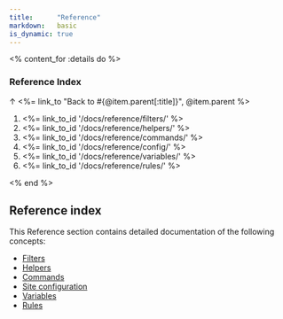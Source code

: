 ```yaml
---
title:      "Reference"
markdown:   basic
is_dynamic: true
---
```


<% content_for :details do %>
    <h3>Reference Index</h3>
    <p>↑ <%= link_to "Back to #{@item.parent[:title]}", @item.parent %></p>
    <ol>
	<li><%= link_to_id '/docs/reference/filters/' %></li>
	<li><%= link_to_id '/docs/reference/helpers/' %></li>
	<li><%= link_to_id '/docs/reference/commands/' %></li>
	<li><%= link_to_id '/docs/reference/config/' %></li>
	<li><%= link_to_id '/docs/reference/variables/' %></li>
	<li><%= link_to_id '/docs/reference/rules/' %></li>
    </ol>
<% end %>

Reference index
---------------

This Reference section contains detailed documentation of the following concepts:

* [Filters](/docs/reference/filters/)
* [Helpers](/docs/reference/helpers/)
* [Commands](/docs/reference/commands/)
* [Site configuration](/docs/reference/config/)
* [Variables](/docs/reference/variables/)
* [Rules](/docs/reference/rules/)
